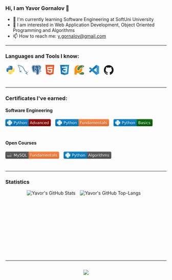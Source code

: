 ### Hi, I am Yavor Gornalov 👋
- 🌱 I'm currently learning Software Engineering at SoftUni University
- 🔭 I am interested in Web Application Development, Object Oriented Programming and Algorithms
- 📫 How to reach me: y.gornalov@gmail.com
<hr/>

### Languages and Tools I know:
<div style="display: flex; flex-wrap: wrap">
  <img align="left" alt="python" height="32px" src="./icons/python_original_ico.svg" style="padding-right:0.5em; padding-bottom:0.5em;" />
  <img align="left" alt="mysql" height="32px" src="./icons/mysql_original_ico.svg" style="padding-right:10px; padding-bottom:0.5em;" />
  <img align="left" alt="postgresql" height="32px" src="./icons/postgresql_plain_ico.svg" style="padding-right:10px; padding-bottom:0.5em;" />
  <img align="left" alt="html5" height="32px" src="./icons/html5_original_ico.svg" style="padding-right:1em; padding-bottom:0.5em;" />
  <img align="left" alt="css3" height="32px" src="./icons/css3_original_ico.svg" style="padding-right:1em; padding-bottom:0.5em;" />
  <img align="left" alt="pycharm" height="32px" src="./icons/pycharm_original_ico.svg" style="padding-right:1em; padding-bottom:0.5em;" />
  <img align="left" alt="vscode" height="32px" src="./icons/vscode_original_ico.svg" style="padding-right:1em; padding-bottom:0.5em;" />
  <img align="left" alt="github" height="32px" src="./icons/github_original_ico.svg" style="padding-right:1em; padding-bottom:0.5em; " />
</div>
<br />
<hr />

### Certificates I've earned:
#### Software Engineering
<div style="display: flex; flex-wrap: wrap">
  <a href="./certificates/python_advanced_cert.jpeg"><img align="left" alt="advanced" height="22px" src="./badges/python_advanced_badge.svg" style="padding-right:1em; padding-bottom:0.5em;"/></a>
  <a href="./certificates/python_fundamentals.jpeg"><img align="left" alt="fundamentals" height="22px" src="./badges/python_fundamentals_badge.svg" style="padding-right:1em; padding-bottom:0.5em;"/></a>
  <a href="./certificates/python_basics.jpeg"><img align="left" alt="basics" height="22px" src="./badges/python_basics_badge.svg" style="padding-right:1em; padding-bottom:0.5em;"/></a>
</div>
<br />

#### Open Courses
<div style="display: flex; flex-wrap: wrap">
  <a href="./certificates/mysql_fundamentals.jpeg"><img align="left" alt="mysql" height="22px" src="./badges/mysql_fundamentals_badge.svg" style="padding-right:1em; padding-bottom:0.5em;"/></a>
  <a href="./certificates/python_algorithms.jpeg"><img align="left" alt="algorithms" height="22px" src="./badges/python_algorithms_badge.svg" style="padding-right:1em; padding-bottom:0.5em;"/></a>
</div>
<br />
<hr />

### Statistics
<div align="center" style="display: flex; flex-wrap: wrap; justify-content: center;">
  <img height=180 align="center" alt="Yavor's GitHub Stats" src="https://streak-stats.demolab.com?user=yavor-gornalov&theme=dark&border_radius=4.4&background=45%2C09131B%2C09131B&border=0C1A25" style="padding-right:1em; padding-bottom:0.5em;"/>
  <img height=180 align="center" alt="Yavor's GitHub Top-Langs" src="https://github-readme-stats-git-masterrstaa-rickstaa.vercel.app/api/top-langs/?username=yavor-gornalov&layout=compact&hide_border=false&title_color=ff652f&icon_color=FFE400&bg_color=09131B&text_color=ffffff&border_color=0c1a25" style="padding-right:1em; padding-bottom:0.5em;"/>
</div>
<br />
<hr />

<div align="center">
  <img src="https://komarev.com/ghpvc/?username=yavor-gornalov&style=flat-square" style="padding-top:1em; padding-bottom:1em;"/>
</div>
<br />


<!--
**yavor-gornalov/yavor-gornalov** is a ✨ _special_ ✨ repository because its `README.md` (this file) appears on your GitHub profile.

Here are some ideas to get you started:

- 🔭 I’m currently working on ...
- 🌱 I’m currently learning ...
- 👯 I’m looking to collaborate on ...
- 🤔 I’m looking for help with ...
- 💬 Ask me about ...
- 📫 How to reach me: ...
- 😄 Pronouns: ...
- ⚡ Fun fact: ...
-->
